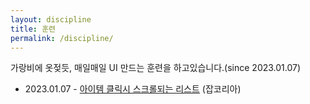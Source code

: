 ```yaml
---
layout: discipline
title: 훈련
permalink: /discipline/
---
```


가랑비에 옷젖듯, 매일매일 UI 만드는 훈련을 하고있습니다.(since 2023.01.07)

- 2023.01.07 - [아이템 클릭시 스크롤되는 리스트](https://codepen.io/verysomenice/pen/oNMBNEj) (잡코리아)
